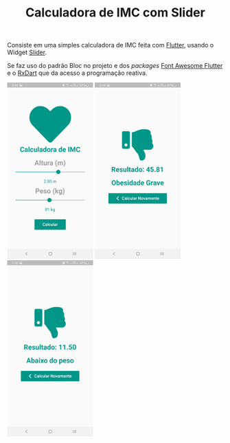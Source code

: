 </p>
<h1 align = "center">Calculadora de IMC com Slider</h1>
<br>

Consiste em uma simples calculadora de IMC feita com [Flutter](https://flutter.dev/), usando o Widget [Slider](https://api.flutter.dev/flutter/material/Slider-class.html).

Se faz uso do padrão Bloc no projeto e dos *packages* [Font Awesome Flutter](https://pub.dev/packages/font_awesome_flutter) e o [RxDart](https://pub.dev/packages/rxdart) que da acesso a programação reativa.

<div>
    <img src = 'md/tela_home.jpg' width = '200' heigth = '400'/
    <img src = 'md/normal.jpg' width = '200' heigth = '400'/>
    <img src = 'md/obeso.jpg' width = '200' heigth = '400'/>
    <img src = 'md/magro.jpg' width = '200' heigth = '400'/>
</div>
